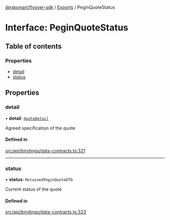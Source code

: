 [@rsksmart/flyover-sdk](../README.md) / [Exports](../modules.md) / PeginQuoteStatus

# Interface: PeginQuoteStatus

## Table of contents

### Properties

- [detail](PeginQuoteStatus.md#detail)
- [status](PeginQuoteStatus.md#status)

## Properties

### detail

• **detail**: [`QuoteDetail`](QuoteDetail.md)

Agreed specification of the quote

#### Defined in

[src/api/bindings/data-contracts.ts:321](https://github.com/rsksmart/flyover-sdk/blob/c4e062545df2cd84086a652b1972659c273d682e/src/api/bindings/data-contracts.ts#L321)

___

### status

• **status**: `RetainedPeginQuoteDTO`

Current status of the quote

#### Defined in

[src/api/bindings/data-contracts.ts:323](https://github.com/rsksmart/flyover-sdk/blob/c4e062545df2cd84086a652b1972659c273d682e/src/api/bindings/data-contracts.ts#L323)
